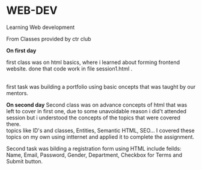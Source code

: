 # WEB-DEV
Learning Web development

From Classes provided by ctr club

<B>On first day</B>

first class was on html basics, where i learned about forming frontend website. done that code work in file session1.html .

<br>
first task was building a portfolio using basic oncepts that was taught by our mentors.
<br>


<B>On second day</B>
Second class was on advance concepts of html that was left to cover in first one, due to some unavoidable reason i did't attended session but i understood the concepts of the topics that were covered there.
<br>
topics like ID's and classes, Entities, Semantic HTML, SEO...
 I covered these topics on my own using intternet and applied it to complete the assignment.
 <br>

 Second task was bilding a registration form using HTML include feilds: Name, Email, Password, Gender, Department, Checkbox for Terms and Submit button.

 <br>


